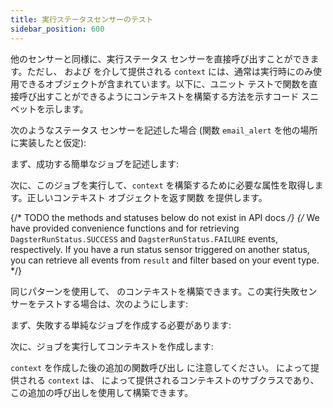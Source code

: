 ```yaml
---
title: 実行ステータスセンサーのテスト
sidebar_position: 600
---
```


他のセンサーと同様に、実行ステータス センサーを直接呼び出すことができます。ただし、<PyObject section="schedules-sensors" module="dagster" object="run_status_sensor" /> および <PyObject section="schedules-sensors" module="dagster" object="run_failure_sensor" /> を介して提供される `context` には、通常は実行時にのみ使用できるオブジェクトが含まれています。以下に、ユニット テストで関数を直接呼び出すことができるようにコンテキストを構築する方法を示すコード スニペットを示します。

次のようなステータス センサーを記述した場合 (関数 `email_alert` を他の場所に実装したと仮定):

<CodeExample
  path="docs_snippets/docs_snippets/concepts/partitions_schedules_sensors/sensors/sensor_alert.py"
  startAfter="start_simple_success_sensor"
  endBefore="end_simple_success_sensor"
/>

まず、成功する簡単なジョブを記述します:

<CodeExample
  path="docs_snippets/docs_snippets/concepts/partitions_schedules_sensors/sensors/sensor_alert.py"
  startAfter="start_run_status_sensor_testing_with_context_setup"
  endBefore="end_run_status_sensor_testing_with_context_setup"
/>

次に、このジョブを実行して、`context` を構築するために必要な属性を取得します。正しいコンテキスト オブジェクトを返す関数 <PyObject section="schedules-sensors" module="dagster" object="build_run_status_sensor_context" /> を提供します。

<CodeExample
  path="docs_snippets/docs_snippets/concepts/partitions_schedules_sensors/sensors/sensor_alert.py"
  startAfter="start_run_status_sensor_testing_marker"
  endBefore="end_run_status_sensor_testing_marker"
/>

{/* TODO the methods and statuses below do not exist in API docs */}
{/* We have provided convenience functions <PyObject section="execution" module="dagster" object="ExecuteInProcessResult" method="get_job_success_event" /> and <PyObject section="execution" module="dagster" object="ExecuteInProcessResult" method="get_job_failure_event" /> for retrieving `DagsterRunStatus.SUCCESS` and `DagsterRunStatus.FAILURE` events, respectively. If you have a run status sensor triggered on another status, you can retrieve all events from `result` and filter based on your event type. */}

同じパターンを使用して、<PyObject section="schedules-sensors" module="dagster" object="run_failure_sensor" /> のコンテキストを構築できます。この実行失敗センサーをテストする場合は、次のようにします:

<CodeExample
  path="docs_snippets/docs_snippets/concepts/partitions_schedules_sensors/sensors/sensor_alert.py"
  startAfter="start_simple_fail_sensor"
  endBefore="end_simple_fail_sensor"
/>

まず、失敗する単純なジョブを作成する必要があります:

<CodeExample
  path="docs_snippets/docs_snippets/concepts/partitions_schedules_sensors/sensors/sensor_alert.py"
  startAfter="start_failure_sensor_testing_with_context_setup"
  endBefore="end_failure_sensor_testing_with_context_setup"
/>

次に、ジョブを実行してコンテキストを作成します:

<CodeExample
  path="docs_snippets/docs_snippets/concepts/partitions_schedules_sensors/sensors/sensor_alert.py"
  startAfter="start_alert_sensor_testing_with_context_marker"
  endBefore="end_alert_sensor_testing_with_context_marker"
/>

`context` を作成した後の追加の関数呼び出し <PyObject section="schedules-sensors" module="dagster" object="RunStatusSensorContext" method="for_run_failure" /> に注意してください。 <PyObject section="schedules-sensors" module="dagster" object="run_failure_sensor" /> によって提供される `context` は、 <PyObject section="schedules-sensors" module="dagster" object="run_status_sensor" /> によって提供されるコンテキストのサブクラスであり、この追加の呼び出しを使用して構築できます。
